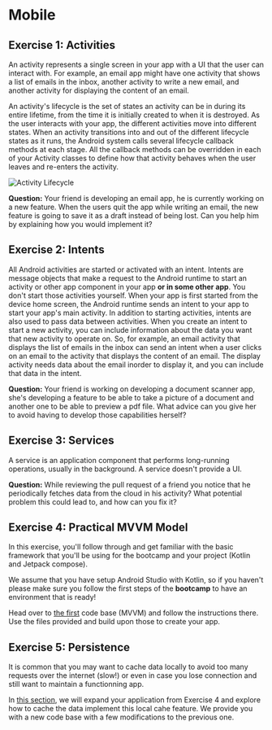 # Mobile

## Exercise 1: Activities
An activity represents a single screen in your app with a UI that the user can interact with. For example, an email
app might have one activity that shows a list of emails in the inbox, another activity to write a new email, and
another activity for displaying the content of an email.

An activity's lifecycle is the set of states an activity can be in during its entire lifetime, from the time it is
initially created to when it is destroyed. As the user interacts with your app, the different activities move into
different states. When an activity transitions into and out of the different lifecycle states as it runs, the Android
system calls several lifecycle callback methods at each stage. All the callback methods can be overridden in each of
your Activity classes to define how that activity behaves when the user leaves and re-enters the activity.

![Activity Lifecycle](res/activity_lifecycle.png)

**Question:** Your friend is developing an email app, he is currently working on a new feature. When the users quit the app while
writing an email, the new feature is going to save it as a draft instead of being lost. Can you help him by
explaining how you would implement it?

## Exercise 2: Intents
All Android activities are started or activated with an intent. Intents are message objects that make a request to
the Android runtime to start an activity or other app component in your app **or in some other app**. You don't start
those activities yourself. When your app is first started from the device home screen, the Android runtime sends an
intent to your app to start your app's main activity. In addition to starting activities, intents are also used to
pass data between activities. When you create an intent to start a new activity, you can include information about
the data you want that new activity to operate on. So, for example, an email activity that displays the list of
emails in the inbox can send an intent when a user clicks on an email to the activity that displays the content of an
email. The display activity needs data about the email inorder to display it, and you can include that data in the
intent.

**Question:** Your friend is working on developing a document scanner app, she's developing a feature to be able to take a picture
of a document and another one to be able to preview a pdf file. What advice can you give her to avoid having to
develop those capabilities herself?

## Exercise 3: Services

A service is an application component that performs long-running operations, usually in the background. A service
doesn't provide a UI.

**Question:** While reviewing the pull request of a friend you notice that he periodically fetches data from the cloud in his activity? What
potential problem this could lead to, and how can you fix it?

## Exercise 4: Practical MVVM Model
In this exercise, you'll follow through and get familiar with the basic framework that you'll be using for the bootcamp and your project (Kotlin and Jetpack compose).

We assume that you have setup Android Studio with Kotlin, so if you haven't please make sure you follow the first steps of the **bootcamp** to have an environment that is ready!

Head over to [the first](./MVVM/) code base (MVVM) and follow the instructions there. Use the files provided and build upon those to create your app.

## Exercise 5: Persistence
It is common that you may want to cache data locally to avoid too many requests over the internet (slow!) or even in case you lose connection and still want to maintain a functionning app.

In [this section](./persistence/), we will expand your application from Exercise 4 and explore how to cache the data implement this local cahe feature. We provide you with a new code base with a few modifications to the previous one.